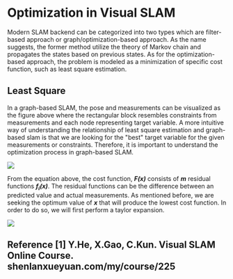 # Optimization in Visual SLAM

Modern SLAM backend can be categorized into two types which are filter-based approach or graph/optimization-based approach. As the name suggests, the former method utilize the theory of Markov chain and propagates the states based on previous states. As for the optimization-based approach, the problem is modeled as a minimization of specific cost function, such as least square estimation.

## Least Square
In a graph-based SLAM, the pose and measurements can be visualized as the figure above where the rectangular block resembles constraints from measurements and each node representing target variable.
A more intuitive way of understanding the relationship of least square estimation and graph-based slam is that we are looking for the "best" target variable for the given measurements or constraints.
Therefore, it is important to understand the optimization process in graph-based SLAM.

<img src="http://chart.googleapis.com/chart?cht=tx&chl= F(x)=\frac{1}{2}\sum_{i=1}^{m}(f_i(x))^2" style="border:none;">

From the equation above, the cost function, _**F(x)**_ consists of _**m**_ residual functions _**f<sub>i</sub>(x)**_.
The residual functions can be the difference between an predicted value and actual measurements.
As mentioned before, we are seeking the optimum value of _**x**_ that will produce the lowest cost function.
In order to do so, we will first perform a taylor expansion.

<img src="http://chart.googleapis.com/chart?cht=tx&chl=F(x+\Delta x)=F(x)+J\Delta x + \frac{1}{2}\Delta x^TH\Delta x + ..." style="border:none;">

## Reference [1] Y.He, X.Gao, C.Kun. Visual SLAM Online Course. shenlanxueyuan.com/my/course/225
